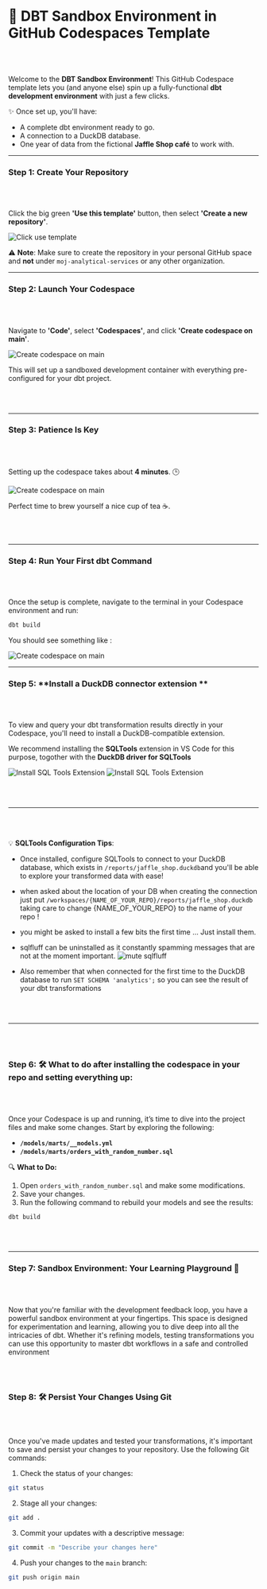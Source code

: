 # 🚀 DBT Sandbox Environment in GitHub Codespaces Template

<br/><br/>

Welcome to the **DBT Sandbox Environment**! This GitHub Codespace template lets you (and anyone else) spin up a fully-functional **dbt development environment** with just a few clicks. 

✨ Once set up, you'll have:
- A complete dbt environment ready to go.
- A connection to a DuckDB database.
- One year of data from the fictional **Jaffle Shop café** to work with.

---



### Step 1: **Create Your Repository**

<br/><br/>

Click the big green **'Use this template'** button, then select **'Create a new repository'**.

![Click use template](.github/static/use-template.gif)

⚠️ **Note**: Make sure to create the repository in your personal GitHub space and **not** under `moj-analytical-services` or any other organization.

---

### Step 2: **Launch Your Codespace**

<br/><br/>

Navigate to **'Code'**, select **'Codespaces'**, and click **'Create codespace on main'**.

![Create codespace on main](.github/static/open-codespace.gif)

This will set up a sandboxed development container with everything pre-configured for your dbt project.

<br/><br/>

---

### Step 3: **Patience Is Key**

<br/><br/>

Setting up the codespace takes about **4 minutes**. 🕒 


![Create codespace on main](.github/static/installing.png)



Perfect time to brew yourself a nice cup of tea ☕️.

<br/><br/>

---

### Step 4: **Run Your First dbt Command**


<br/><br/>


Once the setup is complete, navigate to the terminal in your Codespace environment and run:

```bash
dbt build
```

You should see something like :

![Create codespace on main](.github/static/rundbtbuild.png)





---



### Step 5: **Install a DuckDB connector extension **

<br/><br/>

To view and query your dbt transformation results directly in your Codespace, you'll need to install a DuckDB-compatible extension. 

We recommend installing the **SQLTools** extension in VS Code for this purpose, togother with the **DuckDB driver for SQLTools**

![Install SQL Tools Extension](.github/static/Extension-SQLTools.png)
![Install SQL Tools Extension](.github/static/Extension-DuckDB-Driver-for-SQLTools.png)


<br/><br/>


---

<br/><br/>

💡 **SQLTools Configuration Tips**: 

- Once installed, configure SQLTools to connect to your DuckDB database, 
which exists in `/reports/jaffle_shop.duckdb`and you'll be able to explore your transformed data with ease!

- when asked about the location of your DB when creating the connection just put
`/workspaces/{NAME_OF_YOUR_REPO}/reports/jaffle_shop.duckdb` taking care to change {NAME_OF_YOUR_REPO} to the name of your repo !

- you might be asked to install a few bits the first time ... Just install them. 

- sqlfluff can be uninstalled as it constantly spamming messages that are not at the moment important.
  ![mute sqlfluff](.github/static/sqlfluffoff.png)


- Also remember that when connected for the first time to the DuckDB database to run `SET SCHEMA 'analytics';` so you
  can see the result of your dbt transformations

<br/><br/>

---


<br/><br/>

### Step 6:  🛠 What to do after installing the codespace in your repo and setting everything up:

<br/><br/>



Once your Codespace is up and running, it’s time to dive into the project files and make some changes. 
Start by exploring the following:

- **`/models/marts/__models.yml`**
- **`/models/marts/orders_with_random_number.sql`**

🔍 **What to Do:**
1. Open `orders_with_random_number.sql` and make some modifications.
2. Save your changes.
3. Run the following command to rebuild your models and see the results:

```bash
dbt build
```
<br/><br/>


---


### Step 7: Sandbox Environment: Your Learning Playground 🌱

<br/><br/>

Now that you're familiar with the development feedback loop, you have a powerful sandbox environment at your fingertips. 
This space is designed for experimentation and learning, allowing you to dive deep into all the intricacies of dbt. 
Whether it's refining models, testing transformations you can use this opportunity to master dbt workflows in a safe and controlled environment

<br/><br/>


### Step 8: 🛠 **Persist Your Changes Using Git**

<br/><br/>

Once you've made updates and tested your transformations, it's important to save and persist your changes to your repository. 
Use the following Git commands:

1. Check the status of your changes:

```bash
git status
```

2. Stage all your changes:

```bash
git add .
```

3. Commit your updates with a descriptive message:

```bash
git commit -m "Describe your changes here"
```

4. Push your changes to the `main` branch:

```bash
git push origin main
```


